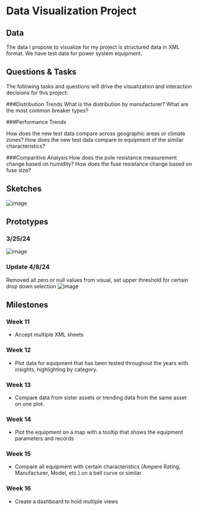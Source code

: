 # Data Visualization Project

## Data

The data I propose to visualize for my project is structured data in XML format. We have test data for power system equipment.


## Questions & Tasks

The following tasks and questions will drive the visualization and interaction decisions for this project:

  ###Distribution Trends
  What is the distribution by manufacturer?
  What are the most common breaker types?
  
  ###Performance Trends
  
  How does the new test data compare across geographic areas or climate zones?
  How does the new test data compare to equipment of the similar characteristics?

  ###Comparitive Analysis
  How does the pole resistance measurement change based on humidity?
  How does the fuse resistance change based on fuse size?

## Sketches
![image](https://github.com/Sanspareil-III/dataviz-project-template-proposal/assets/124217150/8c947169-bac6-48fb-85a9-4c7a535ab3e7)

## Prototypes
  ### 3/25/24
  ![image](https://github.com/Sanspareil-III/dataviz-project-template-proposal/assets/124217150/f2183f3d-0863-404b-b943-25d35012aedb)
  
  ### Update 4/8/24
  Removed all zero or null values from visual, set upper threshold for certain drop down selection
  ![image](https://github.com/Sanspareil-III/dataviz-project-template-proposal/assets/124217150/c4523f9e-f61c-46b6-8d49-134f61659314)


## Milestones

### Week 11 ###
* Accept multiple XML sheets
### Week 12 ###
* Plot data for equipment that has been tested throughout the years with insights, highlighting by category.
### Week 13 ###
* Compare data from sister assets or trending data from the same asset on one plot.
### Week 14 ###
* Plot the equipment on a map with a tooltip that shows the equipment parameters and records
### Week 15 ###
* Compare all equipment with certain characteristics (Ampere Rating, Manufacturer, Model, etc.) on a bell curve or similar
### Week 16 ###
* Create a dashboard to hold multiple views


